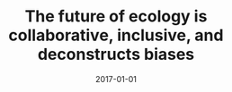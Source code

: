---
title: "The future of ecology is collaborative, inclusive, and deconstructs biases"
authors: ["K. S. Ramirez, A. A. Berhe, J. Burt, G. Gil-Romera, R. F. Johnson, A. Koltz, I. Lacher, T. McGlynn, K. J. Nielsen, R. Schmidt, J. L. Simonis, C. P. terHorst, and K. Tuff"]
date: "2017-01-01"
doi: "10.1038/s41559-017-0445-7"

# Publication type.
# Legend: 0 = Uncategorized; 1 = Conference paper; 2 = Journal article;
# 3 = Preprint / Working Paper; 4 = Report; 5 = Book; 6 = Book section;
# 7 = Thesis; 8 = Patent
publication_types: ["2"]

# Publication name and optional abbreviated publication name.
publication: "*Nature Ecology and Evolution* **2**:200"

abstract: ""

# Summary. An optional shortened abstract.
summary: 

featured: true
---